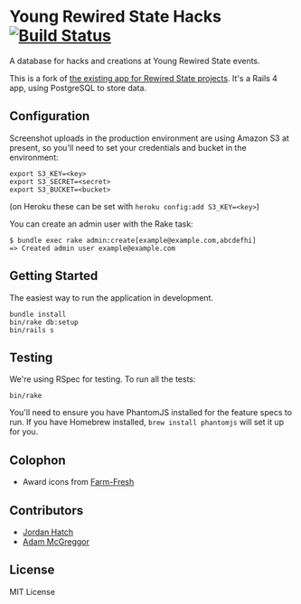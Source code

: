 # Young Rewired State Hacks [![Build Status](https://travis-ci.org/youngrewired/yrs-hacks.png?branch=master)](https://travis-ci.org/youngrewired/yrs-hacks)

A database for hacks and creations at Young Rewired State events.

This is a fork of [the existing app for Rewired State projects](https://github.com/rewiredstate/hacks).
It's a Rails 4 app, using PostgreSQL to store data.

## Configuration

Screenshot uploads in the production environment are using Amazon S3 at present,
so you'll need to set your credentials and bucket in the environment:

    export S3_KEY=<key>
    export S3_SECRET=<secret>
    export S3_BUCKET=<bucket>

(on Heroku these can be set with `heroku config:add S3_KEY=<key>`)

You can create an admin user with the Rake task:

    $ bundle exec rake admin:create[example@example.com,abcdefhi]
    => Created admin user example@example.com

## Getting Started

The easiest way to run the application in development.

    bundle install
    bin/rake db:setup
    bin/rails s

## Testing

We're using RSpec for testing. To run all the tests:

    bin/rake

You'll need to ensure you have PhantomJS installed for the feature specs to run.
If you have Homebrew installed, `brew install phantomjs` will set it up for you.

## Colophon

* Award icons from [Farm-Fresh](http://www.fatcow.com/free-icons)

## Contributors

* [Jordan Hatch](http://jordanh.net/)
* [Adam McGreggor](http://blog.amyl.org.uk/)

## License

MIT License
